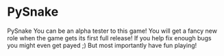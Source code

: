 # PySnake
PySnake
You can be an alpha tester to this game!
You will get a fancy new role when the game gets its first full release!
If you help fix enough bugs you might even get payed ;)
But most importantly have fun playing!
